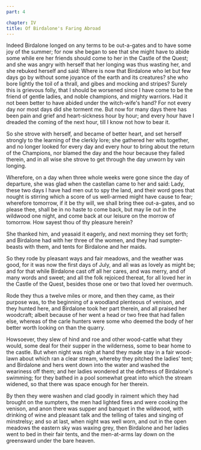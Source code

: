 ```yaml
---
part: 4

chapter: IV
title: Of Birdalone's Faring Abroad
---
```


Indeed Birdalone longed on any terms to be out-a-gates and to have some joy of the summer; for now she began to see that she might have to abide some while ere her friends should come to her in the Castle of the Quest; and she was angry with herself that her longing was thus wasting her, and she rebuked herself and said: Where is now that Birdalone who let but few days go by without some joyance of the earth and its creatures? she who bore lightly the toil of a thrall, and gibes and mocking and stripes? Surely this is grievous folly, that I should be worsened since I have come to be the friend of gentle ladies, and noble champions, and mighty warriors. Had it not been better to have abided under the witch-wife's hand? For not every day nor most days did she torment me. But now for many days there has been pain and grief and heart-sickness hour by hour; and every hour have I dreaded the coming of the next hour, till I know not how to bear it.

So she strove with herself, and became of better heart, and set herself strongly to the learning of the clerkly lore; she gathered her wits together, and no longer looked for every day and every hour to bring about the return of the Champions, nor blamed the day and the hour because they failed therein, and in all wise she strove to get through the day unworn by vain longing.

Wherefore, on a day when three whole weeks were gone since the day of departure, she was glad when the castellan came to her and said: Lady, these two days I have had men out to spy the land, and their word goes that nought is stirring which a score of us well-armed might have cause to fear; wherefore tomorrow, if it be thy will, we shall bring thee out-a-gates, and so please thee, shall be in no haste to come back, but may lie out in the wildwood one night, and come back at our leisure on the morrow of tomorrow. How sayest thou of thy pleasure herein?

She thanked him, and yeasaid it eagerly, and next morning they set forth; and Birdalone had with her three of the women, and they had sumpter-beasts with them, and tents for Birdalone and her maids.

So they rode by pleasant ways and fair meadows, and the weather was good, for it was now the first days of July, and all was as lovely as might be; and for that while Birdalone cast off all her cares, and was merry, and of many words and sweet; and all the folk rejoiced thereat, for all loved her in the Castle of the Quest, besides those one or two that loved her overmuch.

Rode they thus a twelve miles or more, and then they came, as their purpose was, to the beginning of a woodland plenteous of venison, and they hunted here, and Birdalone took her part therein, and all praised her woodcraft; albeit because of her went a head or two free that had fallen else, whereas of the carle hunters were some who deemed the body of her better worth looking on than the quarry.

Howsoever, they slew of hind and roe and other wood-cattle what they would, some deal for their supper in the wilderness, some to bear home to the castle. But when night was nigh at hand they made stay in a fair wood-lawn about which ran a clear stream, whereby they pitched the ladies' tent; and Birdalone and hers went down into the water and washed the weariness off them; and her ladies wondered at the deftness of Birdalone's swimming; for they bathed in a pool somewhat great into which the stream widened, so that there was space enough for her therein.

By then they were washen and clad goodly in raiment which they had brought on the sumpters, the men had lighted fires and were cooking the venison, and anon there was supper and banquet in the wildwood, with drinking of wine and pleasant talk and the telling of tales and singing of minstrelsy; and so at last, when night was well worn, and out in the open meadows the eastern sky was waxing grey, then Birdalone and her ladies went to bed in their fair tents, and the men-at-arms lay down on the greensward under the bare heaven.
